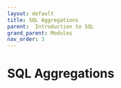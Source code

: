 ```yaml
---
layout: default
title: SQL Aggregations
parent:  Introduction to SQL
grand_parent: Modules
nav_order: 3
---
```


# SQL Aggregations
